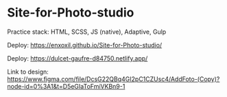 # Site-for-Photo-studio
Practice stack: HTML, SCSS, JS (native), Adaptive, Gulp

Deploy: https://enxoxil.github.io/Site-for-Photo-studio/

Deploy: https://dulcet-gaufre-d84750.netlify.app/

Link to design: https://www.figma.com/file/DcsG22QBq4GI2pC1CZUsc4/AddFoto-(Copy)?node-id=0%3A1&t=D5eGIaToFmiVKBn9-1
